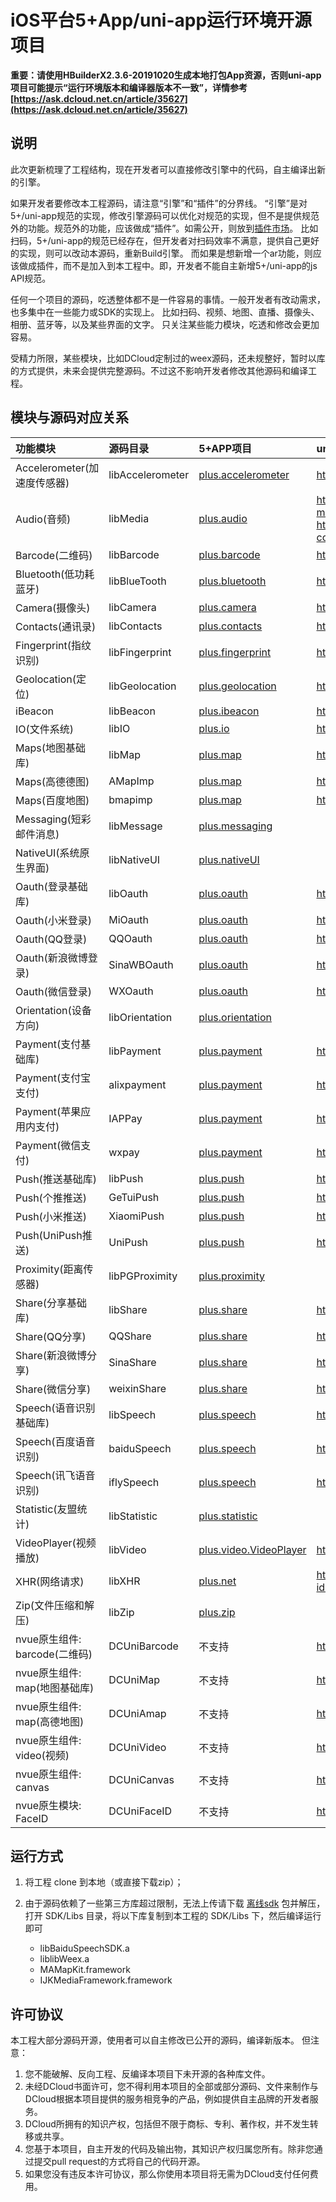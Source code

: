 # iOS平台5+App/uni-app运行环境开源项目

**重要：请使用HBuilderX2.3.6-20191020生成本地打包App资源，否则uni-app项目可能提示“运行环境版本和编译器版本不一致”，详情参考[https://ask.dcloud.net.cn/article/35627](https://ask.dcloud.net.cn/article/35627)**


## 说明
此次更新梳理了工程结构，现在开发者可以直接修改引擎中的代码，自主编译出新的引擎。

如果开发者要修改本工程源码，请注意“引擎”和“插件”的分界线。
“引擎”是对5+/uni-app规范的实现，修改引擎源码可以优化对规范的实现，但不是提供规范外的功能。规范外的功能，应该做成“插件”。如需公开，则放到[插件市场](https://ext.dcloud.net.cn/)。
比如扫码，5+/uni-app的规范已经存在，但开发者对扫码效率不满意，提供自己更好的实现，则可以改动本源码，重新Build引擎。
而如果是想新增一个ar功能，则应该做成插件，而不是加入到本工程中。即，开发者不能自主新增5+/uni-app的js API规范。

任何一个项目的源码，吃透整体都不是一件容易的事情。一般开发者有改动需求，也多集中在一些能力或SDK的实现上。
比如扫码、视频、地图、直播、摄像头、相册、蓝牙等，以及某些界面的文字。
只关注某些能力模块，吃透和修改会更加容易。

受精力所限，某些模块，比如DCloud定制过的weex源码，还未规整好，暂时以库的方式提供，未来会提供完整源码。不过这不影响开发者修改其他源码和编译工程。


## 模块与源码对应关系
| 功能模块                  | 源码目录                  | 5+APP项目                | uni-app项目              |
| :-------                | :-------                | :-------                | :-------                |
| Accelerometer(加速度传感器)   | libAccelerometer      | [plus.accelerometer](https://www.html5plus.org/doc/zh_cn/accelerometer.html) | https://uniapp.dcloud.io/api/system/compass |
| Audio(音频)                  | libMedia              | [plus.audio](https://www.html5plus.org/doc/zh_cn/audio.html) | https://uniapp.dcloud.io/api/media/record-manager https://uniapp.dcloud.io/api/media/audio-context |
| Barcode(二维码)              | libBarcode            | [plus.barcode](https://www.html5plus.org/doc/zh_cn/barcode.html) | https://uniapp.dcloud.io/api/system/barcode |
| Bluetooth(低功耗蓝牙)        | libBlueTooth          | [plus.bluetooth](https://www.html5plus.org/doc/zh_cn/bluetooth.html) | https://uniapp.dcloud.io/api/system/bluetooth |
| Camera(摄像头)               | libCamera             | [plus.camera](https://www.html5plus.org/doc/zh_cn/camera.html) | https://uniapp.dcloud.io/api/media/image |
| Contacts(通讯录)             | libContacts           | [plus.contacts](https://www.html5plus.org/doc/zh_cn/contacts.html) | https://uniapp.dcloud.io/api/system/contact |
| Fingerprint(指纹识别)        | libFingerprint        | [plus.fingerprint](https://www.html5plus.org/doc/zh_cn/fingerprint.html) | https://uniapp.dcloud.io/api/other/authentication |
| Geolocation(定位)           | libGeolocation         | [plus.geolocation](https://www.html5plus.org/doc/zh_cn/geolocation.html) | https://uniapp.dcloud.io/api/location/location |
| iBeacon                     | libBeacon             | [plus.ibeacon](https://www.html5plus.org/doc/zh_cn/ibeacon.html) | https://uniapp.dcloud.io/api/system/ibeacon |
| IO(文件系统)                 | libIO                 | [plus.io](https://www.html5plus.org/doc/zh_cn/io.html) | https://uniapp.dcloud.io/api/file/file |
| Maps(地图基础库)             | libMap                | [plus.map](https://www.html5plus.org/doc/zh_cn/maps.html) | https://uniapp.dcloud.io/api/location/map |
|Maps(高德德图)                | AMapImp               | [plus.map](https://www.html5plus.org/doc/zh_cn/maps.html) | https://uniapp.dcloud.io/api/location/map |
| Maps(百度地图)               | bmapimp               | [plus.map](https://www.html5plus.org/doc/zh_cn/maps.html) | https://uniapp.dcloud.io/api/location/map |
| Messaging(短彩邮件消息)       | libMessage            | [plus.messaging](https://www.html5plus.org/doc/zh_cn/messaging.html) |
|NativeUI(系统原生界面)         | libNativeUI	           | [plus.nativeUI](https://www.html5plus.org/doc/zh_cn/nativeui.html) |
| Oauth(登录基础库)             | libOauth              | [plus.oauth](https://www.html5plus.org/doc/zh_cn/oauth.html) | https://uniapp.dcloud.io/api/plugins/login |
| Oauth(小米登录)               | MiOauth              | [plus.oauth](https://www.html5plus.org/doc/zh_cn/oauth.html) | https://uniapp.dcloud.io/api/plugins/login |
| Oauth(QQ登录)                 | QQOauth              | [plus.oauth](https://www.html5plus.org/doc/zh_cn/oauth.html) | https://uniapp.dcloud.io/api/plugins/login |
| Oauth(新浪微博登录)            | SinaWBOauth          | [plus.oauth](https://www.html5plus.org/doc/zh_cn/oauth.html) | https://uniapp.dcloud.io/api/plugins/login |
| Oauth(微信登录)                | WXOauth              | [plus.oauth](https://www.html5plus.org/doc/zh_cn/oauth.html) | https://uniapp.dcloud.io/api/plugins/login |
| Orientation(设备方向)          | libOrientation       | [plus.orientation](https://www.html5plus.org/doc/zh_cn/orientation.html) |
| Payment(支付基础库)            | libPayment           | [plus.payment](https://www.html5plus.org/doc/zh_cn/payment.html) | https://uniapp.dcloud.io/api/plugins/payment |
| Payment(支付宝支付)            | alixpayment          | [plus.payment](https://www.html5plus.org/doc/zh_cn/payment.html) | https://uniapp.dcloud.io/api/plugins/payment |
| Payment(苹果应用内支付)        | IAPPay	               | [plus.payment](https://www.html5plus.org/doc/zh_cn/payment.html) | https://uniapp.dcloud.io/api/plugins/payment |
| Payment(微信支付)              | wxpay                | [plus.payment](https://www.html5plus.org/doc/zh_cn/payment.html) | https://uniapp.dcloud.io/api/plugins/payment |
| Push(推送基础库)               | libPush              | [plus.push](https://www.html5plus.org/doc/zh_cn/push.html) | https://uniapp.dcloud.io/api/plugins/push |
| Push(个推推送)                 | GeTuiPush            | [plus.push](https://www.html5plus.org/doc/zh_cn/push.html) | https://uniapp.dcloud.io/api/plugins/push |
| Push(小米推送)                 | XiaomiPush           | [plus.push](https://www.html5plus.org/doc/zh_cn/push.html) | https://uniapp.dcloud.io/api/plugins/push |
| Push(UniPush推送)             | UniPush               | [plus.push](https://www.html5plus.org/doc/zh_cn/push.html) | https://uniapp.dcloud.io/api/plugins/push |
| Proximity(距离传感器)          | libPGProximity        | [plus.proximity](https://www.html5plus.org/doc/zh_cn/proximity.html) |
| Share(分享基础库)              | libShare              | [plus.share](https://www.html5plus.org/doc/zh_cn/share.html) | https://uniapp.dcloud.io/api/plugins/share |
| Share(QQ分享)                 | QQShare               | [plus.share](https://www.html5plus.org/doc/zh_cn/share.html) | https://uniapp.dcloud.io/api/plugins/share |
| Share(新浪微博分享)            | SinaShare             | [plus.share](https://www.html5plus.org/doc/zh_cn/share.html) | https://uniapp.dcloud.io/api/plugins/share |
| Share(微信分享)                | weixinShare           | [plus.share](https://www.html5plus.org/doc/zh_cn/share.html) | https://uniapp.dcloud.io/api/plugins/share |
| Speech(语音识别基础库)          | libSpeech	            | [plus.speech](https://www.html5plus.org/doc/zh_cn/speech.html) | https://uniapp.dcloud.io/api/plugins/voice |
| Speech(百度语音识别)           | baiduSpeech           | [plus.speech](https://www.html5plus.org/doc/zh_cn/speech.html) | https://uniapp.dcloud.io/api/plugins/voice |
| Speech(讯飞语音识别)            | iflySpeech           | [plus.speech](https://www.html5plus.org/doc/zh_cn/speech.html) | https://uniapp.dcloud.io/api/plugins/voice |
| Statistic(友盟统计)             | libStatistic         | [plus.statistic](https://www.html5plus.org/doc/zh_cn/statistic.html) |
| VideoPlayer(视频播放)           | libVideo             | [plus.video.VideoPlayer](https://www.html5plus.org/doc/zh_cn/video.html#plus.video.VideoPlayer) | https://uniapp.dcloud.io/api/media/video |
| XHR(网络请求)                   | libXHR               | [plus.net](https://www.html5plus.org/doc/zh_cn/xhr.html) | https://uniapp.dcloud.io/api/request/request?id=request |
| Zip(文件压缩和解压)	             | libZip               | [plus.zip](https://www.html5plus.org/doc/zh_cn/zip.html) |
| nvue原生组件: barcode(二维码)    | DCUniBarcode         | 不支持 | https://uniapp.dcloud.io/component/barcode |
| nvue原生组件: map(地图基础库)    | DCUniMap             | 不支持 | https://uniapp.dcloud.io/component/map |
| nvue原生组件: map(高德地图)      | DCUniAmap            | 不支持 | https://uniapp.dcloud.io/component/map |
| nvue原生组件: video(视频)        | DCUniVideo           | 不支持 | https://uniapp.dcloud.io/component/video |
| nvue原生组件: canvas            | DCUniCanvas          | 不支持 | https://github.com/dcloudio/NvueCanvasDemo |
| nvue原生模块: FaceID            | DCUniFaceID          | 不支持 | https://uniapp.dcloud.io/api/other/authentication |



## 运行方式

1. 将工程 clone 到本地（或直接下载zip）；
2. 由于源码依赖了一些第三方库超过限制，无法上传请下载 [离线sdk](https://ask.dcloud.net.cn/docs/#//ask.dcloud.net.cn/article/103) 包并解压，打开 SDK/Libs 目录，将以下库复制到本工程的 SDK/Libs 下，然后编译运行即可

	- libBaiduSpeechSDK.a
	- liblibWeex.a
	- MAMapKit.framework
	- IJKMediaFramework.framework

## 许可协议
本工程大部分源码开源，使用者可以自主修改已公开的源码，编译新版本。
但注意：

1. 您不能破解、反向工程、反编译本项目下未开源的各种库文件。
2. 未经DCloud书面许可，您不得利用本项目的全部或部分源码、文件来制作与DCloud根据本项目提供的服务相竞争的产品，例如提供自主品牌的开发者服务。
3. DCloud所拥有的知识产权，包括但不限于商标、专利、著作权，并不发生转移或共享。
4. 您基于本项目，自主开发的代码及输出物，其知识产权归属您所有。除非您通过提交pull request的方式将自己的代码开源。
5. 如果您没有违反本许可协议，那么你使用本项目将无需为DCloud支付任何费用。
